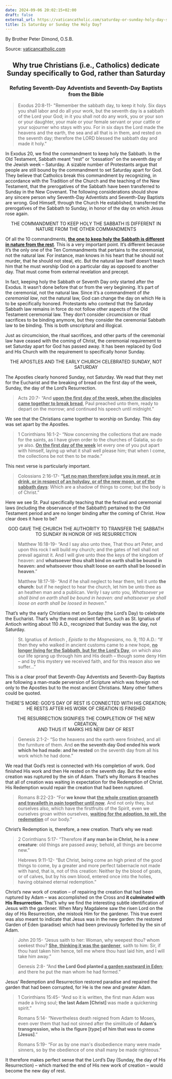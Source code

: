 ```yaml
---
date: 2024-09-06 20:02:15+02:00
draft: false
external_url: https://vaticancatholic.com/saturday-or-sunday-holy-day-sabbath/
title: Is Saturday or Sunday the Holy Day?
---
```




By Brother Peter Dimond, O.S.B.

Source: [vaticancatholic.com](https://vaticancatholic.com/saturday-or-sunday-holy-day-sabbath/)

<h2 align="center">Why true Christians (i.e., Catholics) dedicate Sunday specifically to God, rather than Saturday</h2>

<h3 align="center">Refuting Seventh-Day Adventists and Seventh-Day Baptists from the Bible</h3>

<blockquote>

<p>Exodus 20:8-11- "Remember the sabbath day, to keep it holy. Six days you shall labor and do all your work, but the seventh day is a sabbath of the Lord your God; in it you shall not do any work, you or your son or your daughter, your male or your female servant or your cattle or your sojourner who stays with you. For in six days the Lord made the heavens and the earth, the sea and all that is in them, and rested on the seventh day; therefore the LORD blessed the sabbath day and made it holy."</p>

</blockquote>
<p>In Exodus 20, we find the commandment to keep holy the Sabbath. In the Old Testament, Sabbath meant “rest” or “cessation” on the seventh day of the Jewish week – Saturday. A sizable number of Protestants argue that people are still bound by the commandment to set Saturday apart for God. They believe that Catholics break this commandment by recognizing, in accordance with the Tradition of the Church and the teaching of the New Testament, that the prerogatives of the Sabbath have been transferred to Sunday in the New Covenant. The following considerations should show any sincere person why Seventh-Day Adventists and Seventh-Day Baptists are wrong. God Himself, through the Church He established, transferred the prerogatives of the Sabbath to Sunday, in honor of the day on which Jesus rose again.</p>
<p align="center">THE COMMANDMENT TO KEEP HOLY THE SABBATH IS DIFFERENT IN NATURE FROM THE OTHER COMMANDMENTS</p>
<p>Of all the 10 commandments, <strong><span style="text-decoration: underline;">the one to keep holy the Sabbath is different in nature from the rest</span></strong>. This is a very important point. It’s different because it’s the only one of the Ten Commandments that pertains to the ceremonial, not the natural law. For instance, man knows in his heart that he should not murder, that he should not steal, etc. But the natural law itself doesn’t teach him that he must worship God on a particular day as opposed to another day. That must come from external revelation and precept.</p>
<p>In fact, keeping holy the Sabbath or Seventh Day only started after the Exodus. It wasn’t done before that or from the very beginning. It’s part of the ceremonial, not the natural law. Since it’s a commandment of <em>the ceremonial law</em>, not the natural law, God can change the day on which He is to be specifically honored. Protestants who contend that the Saturday Sabbath law remains in force do not follow other aspects of the Old Testament ceremonial law. They don’t consider circumcision or ritual sacrifices to be binding anymore, but they consider the ceremonial Sabbath law to be binding. This is both unscriptural and illogical.</p>
<p>Just as circumcision, the ritual sacrifices, and other parts of the ceremonial law have ceased with the coming of Christ, the ceremonial requirement to set Saturday apart for God has passed away. It has been replaced by God and His Church with the requirement to specifically honor Sunday.</p>
<p align="center">THE APOSTLES AND THE EARLY CHURCH CELEBRATED SUNDAY, NOT SATURDAY</p>
<p>The Apostles clearly honored Sunday, not Saturday. We read that they met for the Eucharist and the breaking of bread on the first day of the week, Sunday, the day of the Lord’s Resurrection.</p>
<blockquote>
<p>Acts 20:7- “And <strong><span style="text-decoration: underline;">upon the first day of the week, when the disciples came together to break bread</span></strong>, Paul preached unto them, ready to depart on the morrow; and continued his speech until midnight.”</p>
</blockquote>
<p>We see that the Christians came together to worship on Sunday. This day was set apart by the Apostles.</p>
<blockquote>
<p>1 Corinthians 16:1-2- “Now concerning the collections that are made for the saints, as I have given order to the churches of Galatia, so do ye also. <strong><span style="text-decoration: underline;">On the first day of the week</span></strong> let every one of you put apart with himself, laying up what it shall well please him; that when I come, the collections be not then to be made.”</p>
</blockquote>
<p>This next verse is particularly important.</p>
<blockquote>
<p>Colossians 2:16-17- <strong>“<span style="text-decoration: underline;">Let no man therefore judge you in meat, or in drink, or in respect of an holyday, or of the new moon, or of the sabbath days</span></strong>: Which are a shadow of things to come; but the body is of Christ.”</p>
</blockquote>
<p>Here we see St. Paul specifically teaching that the festival and ceremonial laws (including the observance of the Sabbath!) pertained to the Old Testament period and are no longer binding after the coming of Christ. How clear does it have to be?</p>
<p align="center">GOD GAVE THE CHURCH THE AUTHORITY TO TRANSFER THE SABBATH TO SUNDAY IN HONOR OF HIS RESURRECTION</p>
<blockquote>
<p>Matthew 16:18-19- “And I say also unto thee, That thou art Peter, and upon this rock I will build my church; and the gates of hell shall not prevail against it. And I will give unto thee the keys of the kingdom of heaven: and <strong>whatsoever thou shalt bind on earth shall be bound in heaven: and whatsoever thou shalt loose on earth shall be loosed in heaven</strong>.”</p>
<p>Matthew 18:17-18- “And if he shall neglect to hear them, tell it unto <strong>the church</strong>: but if he neglect to hear the church, let him be unto thee as an heathen man and a publican. Verily I say unto you, <em>Whatsoever ye shall bind on earth shall be bound in heaven: and whatsoever ye shall loose on earth shall be loosed in heaven</em>.”</p>
</blockquote>
<p>That’s why the early Christians met on Sunday (the Lord’s Day) to celebrate the Eucharist. That’s why the most ancient fathers, such as St. Ignatius of Antioch writing about 110 A.D., recognized that Sunday was the day, not Saturday.</p>
<blockquote>
<p>St. Ignatius of Antioch , <em>Epistle to the Magnesians</em>, no. 9, 110 A.D.: “If then they who walked in ancient customs came to a new hope, <strong><span style="text-decoration: underline;">no longer living for the Sabbath, but for the Lord’s Day</span></strong>, on which also our life sprang up through him and His death – though some deny Him – and by this mystery we received faith, and for this reason also we suffer…”</p>
</blockquote>
<p>This is a clear proof that Seventh-Day Adventists and Seventh-Day Baptists are following a man-made perversion of Scripture which was foreign not only to the Apostles but to the most ancient Christians. Many other fathers could be quoted.</p>
<p align="center">THERE’S MORE: GOD’S DAY OF REST IS CONNECTED WITH HIS CREATION;<br />HE RESTS AFTER HIS WORK OF CREATION IS FINISHED</p>
<p align="center">THE RESURRECTION SIGNIFIES THE COMPLETION OF THE NEW CREATION,<br />AND THUS IT MARKS HIS NEW DAY OF REST</p>
<blockquote>
<p>Genesis 2:1-2- “So the heavens and the earth were finished, and all the furniture of them. And <strong>on the seventh day God ended his work which he had made: and he rested</strong> on the seventh day from all his work which he had done.”</p>
</blockquote>
<p>We read that God’s rest is connected with His completion of work. God finished His work and then He rested on the seventh day. But the entire creation was ruptured by the sin of Adam. That’s why Romans 8 teaches that all of creation was waiting in expectation for the Redemption of Christ. His Redemption would repair the creation that had been ruptured.</p>
<blockquote>
<p>Romans 8:22-23- “For <strong>we know that <span style="text-decoration: underline;">the whole creation groaneth and travaileth in pain together until now</span></strong>. And not only they, but ourselves also, which have the firstfruits of the Spirit, even we ourselves groan within ourselves, <strong><span style="text-decoration: underline;">waiting for the adoption, to wit, the redemption</span></strong> of our body.”</p>
</blockquote>
<p>Christ’s Redemption is, therefore, a new creation. That’s why we read:</p>
<blockquote>
<p>2 Corinthians 5:17- “Therefore <strong>if any man be in Christ, he is a new creature</strong>: old things are passed away; behold, all things are become new.”</p>
<p>Hebrews 9:11-12- “But Christ, being come an high priest of the good things to come, by a greater and more perfect tabernacle not made with hand, that is, not of this creation: Neither by the blood of goats, or of calves, but by his own blood, entered once into the holies, having obtained eternal redemption.”</p>
</blockquote>
<p>Christ’s new work of creation – of repairing the creation that had been ruptured by Adam – was accomplished on the Cross and <strong>it culminated with His Resurrection</strong>. That’s why we find the interesting subtle identification of Jesus with the gardener. When Mary Magdalene saw the risen Lord on the day of His Resurrection, she mistook Him for the gardener. This true event was also meant to indicate that Jesus was in the new garden: the restored Garden of Eden (paradise) which had been previously forfeited by the sin of Adam.</p>
<blockquote>
<p>John 20:15- “Jesus saith to her: Woman, why weepest thou? whom seekest thou? <strong><span style="text-decoration: underline;">She, thinking it was the gardener</span></strong>, saith to him: Sir, if thou hast taken him hence, tell me where thou hast laid him, and I will take him away.”</p>
<p>Genesis 2:8- “And <strong>the Lord God planted <span style="text-decoration: underline;">a garden eastward in Eden</span></strong>; and there he put the man whom he had formed.”</p>
</blockquote>
<p>Jesus’ Redemption and Resurrection restored paradise and repaired the garden that had been corrupted, for He is the new and greater Adam.</p>
<blockquote>
<p>1 Corinthians 15:45- “And so it is written, the first man Adam was made a living soul; <strong>the last Adam [Christ] </strong>was made a quickening spirit.”</p>
<p>Romans 5:14- “Nevertheless death reigned from Adam to Moses, even over them that had not sinned after the similitude of <strong>Adam's transgression, who is the figure [<em>type</em>] of him that was to come [Jesus]</strong>.”</p>
<p>Romans 5:19- “For as by one man's disobedience many were made sinners, so by the obedience of one shall many be made righteous.”</p>
</blockquote>
<p>It therefore makes perfect sense that the Lord’s Day (Sunday, the day of His Resurrection) – which marked the end of His new work of creation – would become the new day of rest.</p>
